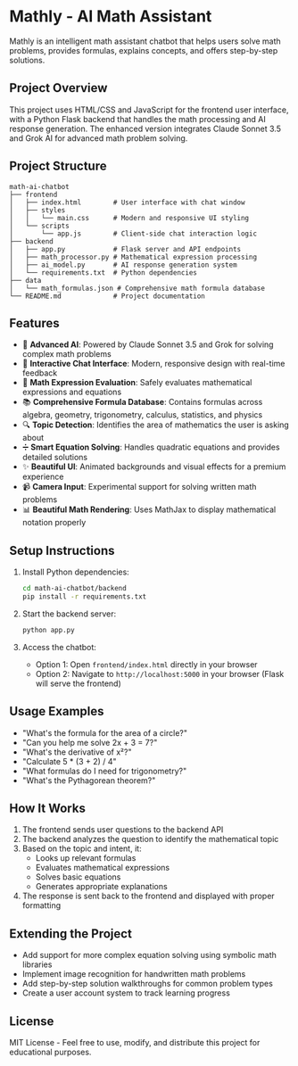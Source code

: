 # Mathly - AI Math Assistant

Mathly is an intelligent math assistant chatbot that helps users solve math problems, provides formulas, explains concepts, and offers step-by-step solutions.

## Project Overview

This project uses HTML/CSS and JavaScript for the frontend user interface, with a Python Flask backend that handles the math processing and AI response generation. The enhanced version integrates Claude Sonnet 3.5 and Grok AI for advanced math problem solving.

## Project Structure

```
math-ai-chatbot
├── frontend
│   ├── index.html        # User interface with chat window
│   ├── styles
│   │   └── main.css      # Modern and responsive UI styling
│   └── scripts
│       └── app.js        # Client-side chat interaction logic
├── backend
│   ├── app.py            # Flask server and API endpoints
│   ├── math_processor.py # Mathematical expression processing
│   ├── ai_model.py       # AI response generation system
│   └── requirements.txt  # Python dependencies
├── data
│   └── math_formulas.json # Comprehensive math formula database
└── README.md             # Project documentation
```

## Features

- 🧠 **Advanced AI**: Powered by Claude Sonnet 3.5 and Grok for solving complex math problems
- 💬 **Interactive Chat Interface**: Modern, responsive design with real-time feedback
- 🧮 **Math Expression Evaluation**: Safely evaluates mathematical expressions and equations
- 📚 **Comprehensive Formula Database**: Contains formulas across algebra, geometry, trigonometry, calculus, statistics, and physics
- 🔍 **Topic Detection**: Identifies the area of mathematics the user is asking about
- ➗ **Smart Equation Solving**: Handles quadratic equations and provides detailed solutions
- ✨ **Beautiful UI**: Animated backgrounds and visual effects for a premium experience
- 📹 **Camera Input**: Experimental support for solving written math problems
- 📊 **Beautiful Math Rendering**: Uses MathJax to display mathematical notation properly

## Setup Instructions

1. Install Python dependencies:
   ```bash
   cd math-ai-chatbot/backend
   pip install -r requirements.txt
   ```

2. Start the backend server:
   ```bash
   python app.py
   ```

3. Access the chatbot:
   - Option 1: Open `frontend/index.html` directly in your browser
   - Option 2: Navigate to `http://localhost:5000` in your browser (Flask will serve the frontend)

## Usage Examples

- "What's the formula for the area of a circle?"
- "Can you help me solve 2x + 3 = 7?"
- "What's the derivative of x²?"
- "Calculate 5 * (3 + 2) / 4"
- "What formulas do I need for trigonometry?"
- "What's the Pythagorean theorem?"

## How It Works

1. The frontend sends user questions to the backend API
2. The backend analyzes the question to identify the mathematical topic
3. Based on the topic and intent, it:
   - Looks up relevant formulas
   - Evaluates mathematical expressions
   - Solves basic equations
   - Generates appropriate explanations
4. The response is sent back to the frontend and displayed with proper formatting

## Extending the Project

- Add support for more complex equation solving using symbolic math libraries
- Implement image recognition for handwritten math problems
- Add step-by-step solution walkthroughs for common problem types
- Create a user account system to track learning progress

## License

MIT License - Feel free to use, modify, and distribute this project for educational purposes.